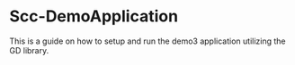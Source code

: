 # Scc-DemoApplication
This is a guide on how to setup and run the demo3 application utilizing the GD library.
